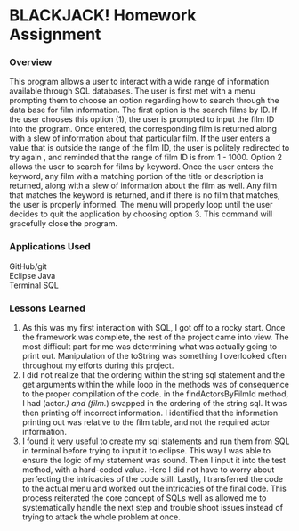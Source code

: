 # BLACKJACK! Homework Assignment

### Overview
This program allows a user to interact with a wide range of information available through SQL databases.
The user is first met with a menu prompting them to choose an option regarding how to search through the data base for film information.  The first option is the search films by ID.  If the user chooses this option (1), the user is prompted to input the film ID into the program. Once entered, the corresponding film is returned along with a slew of information about that particular film. If the user enters a value that is outside the range of the film ID, the user is politely redirected to try again , and reminded that the range of film ID is from 1 - 1000.
Option 2 allows the user to search for films by keyword.  Once the user enters the keyword, any film with a matching portion of the title or description is returned, along with a slew of information about the film as well.  Any film that matches the keyword is returned, and if there is no film that matches, the user is properly informed.
The menu will properly loop until the user decides to quit the application by choosing option 3.  This command will gracefully close the program.


### Applications Used

 GitHub/git  
 Eclipse
 Java   
 Terminal
 SQL

### Lessons Learned

1. As this was my first interaction with SQL, I got off to a rocky start. Once the framework was complete, the rest of the project came into view. The most difficult part for me was determining what was actually going to print out.  Manipulation of the toString was something I overlooked often throughout my efforts during this project.
2. I did not realize that the ordering within the string sql statement and the get arguments within the while loop in the methods was of consequence to the proper compilation of the code. in the findActorsByFilmId method, I had (actor.*) and (film.*) swapped in the ordering of the string sql. It was then printing off incorrect information. I identified that the information printing out was relative to the film table, and not the required actor information.  
3. I found it very useful to create my sql statements and run them from SQL in terminal before trying to input it to eclipse.  This way I was able to ensure the logic of my statement was sound. Then I input it into the test method, with a hard-coded value.  Here I did not have to worry about perfecting the intricacies of the code still.  Lastly, I transferred the code to the actual menu and worked out the intricacies of the final code.  This process reiterated the core concept of SQLs well as allowed me to systematically handle the next step and trouble shoot issues instead of trying to attack the whole problem at once.

